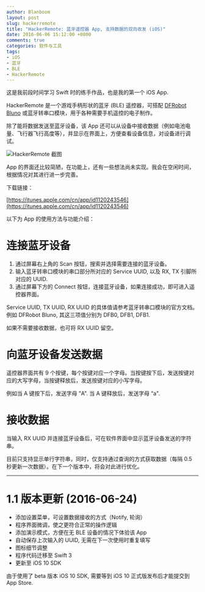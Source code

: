 ```yaml
---
author: Blanboom
layout: post
slug: hackerremote
title: "HackerRemote: 蓝牙遥控器 App, 支持数据的双向收发 (iOS)"
date: 2016-06-06 15:12:00 +0800
comments: true
categories: 软件与工具
tags:
- iOS
- 蓝牙
- BLE
- HackerRemote
---
```


这是我前段时间学习 Swift 时的练手作品，也是我的第一个 iOS App. 

HackerRemote 是一个游戏手柄形状的蓝牙 (BLE) 遥控器，可搭配 [DFRobot Bluno](http://www.dfrobot.com.cn/goods-823.html) 或蓝牙转串口模块，用于各种需要手机遥控的电子制作。

除了能将数据发送至蓝牙设备，该 App 还可以从设备中接收数据（例如电池电量、飞行器飞行高度等），并显示在界面上，方便查看设备信息，对设备进行调试。

![HackerRemote 截图](http://blanboom.org/images/2016/06/hackerremote.jpg)

App 的界面还比较简陋，在功能上，还有一些想法尚未实现。我会在空闲时间，根据情况对其进行进一步完善。

下载链接：

[https://itunes.apple.com/cn/app/id1120243546](https://itunes.apple.com/cn/app/id1120243546)



<!-- more -->

以下为 App 的使用方法与功能介绍：

# 连接蓝牙设备

1. 通过屏幕右上角的 Scan 按钮，搜索并选择需要连接的蓝牙设备。
2. 输入蓝牙转串口模块的串口部分所对应的 Service UUID, 以及 RX, TX 引脚所对应的 UUID.
3. 通过屏幕下方的 Connect 按钮，连接蓝牙设备，如果连接成功，即可进入遥控器界面。

Service UUID, TX UUID, RX UUID 的具体值请参考蓝牙转串口模块的官方文档。例如 DFRobot Bluno, 其这三项值分别为 DFB0, DFB1, DFB1.

如果不需要接收数据，也可将 RX UUID 留空。

# 向蓝牙设备发送数据

遥控器界面共有 9 个按键，每个按键对应一个字母。当按键按下后，发送按键对应的大写字母，当按键释放后，发送按键对应的小写字母。

例如当 A 键按下后，发送字母 ”A". 当 A 键释放后，发送字母 “a".

# 接收数据

当输入 RX UUID 并连接蓝牙设备后，可在软件界面中显示蓝牙设备发送的字符串。

目前只支持显示单行字符串，同时，仅支持通过查询的方式获取数据（每隔 0.5 秒更新一次数据）。在下一个版本中，将会对此进行优化。

-----------------------------------------------------------------------

# 1.1 版本更新 (2016-06-24)

- 添加设置菜单，可设置数据接收的方式（Notify, 轮询）
- 程序界面微调，使之更符合正常的操作逻辑
- 添加演示模式，方便在无 BLE 设备的情况下体验该 App
- 自动保存上次输入的 UUID, 无需在下一次使用时重复填写
- 图标细节调整
- 程序代码迁移至 Swift 3
- 更新至 iOS 10 SDK

由于使用了 beta 版本 iOS 10 SDK, 需要等到 iOS 10 正式版发布后才能提交到 App Store.




